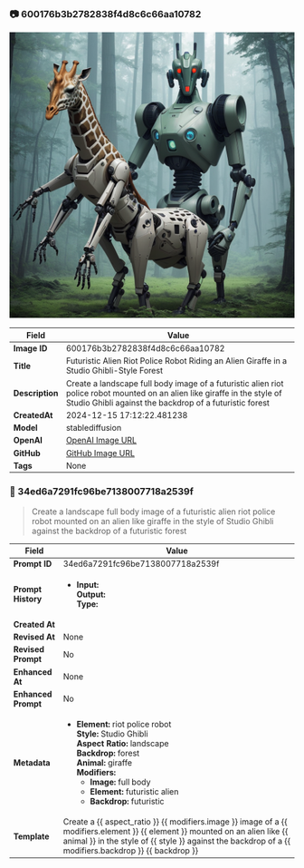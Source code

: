 

### 📷 600176b3b2782838f4d8c6c66aa10782 


![data.id](./600176b3b2782838f4d8c6c66aa10782.jpg)


| Field          | Value                                                                                                                     |
|----------------|---------------------------------------------------------------------------------------------------------------------------|
| **Image ID**             | 600176b3b2782838f4d8c6c66aa10782                                                                                                             |
| **Title**           | Futuristic Alien Riot Police Robot Riding an Alien Giraffe in a Studio Ghibli-Style Forest                                                                                                       |
| **Description**           | Create a landscape full body image of a futuristic alien riot police robot mounted on an alien like giraffe in the style of Studio Ghibli against the backdrop of a futuristic forest                                                                                                       |
| **CreatedAt**        | 2024-12-15 17:12:22.481238                                                                                                        |
| **Model**        | stablediffusion                                                                                                        |
| **OpenAI**         | [OpenAI Image URL](http://192.168.1.85:8081/generated-images/b642994099563.png)                                                                                |
| **GitHub**         | [GitHub Image URL](https://raw.githubusercontent.com/Caneta-Silva/studio-ghibli/refs/heads/main/images/600176b3b2782838f4d8c6c66aa10782/600176b3b2782838f4d8c6c66aa10782.jpg)                                                                                |
| **Tags**       | None                                                                                                                   |

### 📜 34ed6a7291fc96be7138007718a2539f

> Create a landscape full body image of a futuristic alien riot police robot mounted on an alien like giraffe in the style of Studio Ghibli against the backdrop of a futuristic forest

| Field          | Value                                                                                                                                                                      |
|----------------|----------------------------------------------------------------------------------------------------------------------------------------------------------------------------|
| **Prompt ID**  | 34ed6a7291fc96be7138007718a2539f                                                                                                                                                            |
| **Prompt History** | <ul><li>**Input:**  <br> **Output:**  <br> **Type:** </li></ul> |
| **Created At** |                                                                                                                                                    |
| **Revised At** | None                                                                                                                                                   |
| **Revised Prompt** | No                                                                                                                                                                      |
| **Enhanced At** | None                                                                                                                                                  |
| **Enhanced Prompt** | No                                                                                                                                                                    |
| **Metadata**   | <ul><li>**Element:** riot police robot <br> **Style:** Studio Ghibli <br> **Aspect Ratio:** landscape <br> **Backdrop:** forest <br> **Animal:** giraffe <br> **Modifiers:**<ul><li>**Image:** full body</li><li>**Element:** futuristic alien</li><li>**Backdrop:** futuristic</li></ul></li></ul> |
| **Template**   | Create a {{ aspect_ratio }} {{ modifiers.image }} image of a {{ modifiers.element }} {{ element }} mounted on an alien like {{ animal }} in the style of {{ style }} against the backdrop of a {{ modifiers.backdrop }} {{ backdrop }}                                                                                                                                           |


